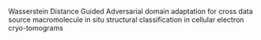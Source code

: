 Wasserstein Distance Guided Adversarial domain adaptation for cross data source macromolecule in situ structural classification in cellular electron cryo-tomograms
